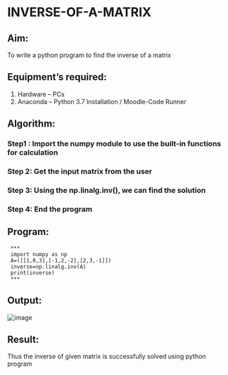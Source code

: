 # INVERSE-OF-A-MATRIX
## Aim:
To write a python program to find the inverse of a matrix
## Equipment’s required:
1. 	Hardware – PCs
2. 	Anaconda – Python 3.7 Installation / Moodle-Code Runner
## Algorithm:
### Step1 : Import the numpy module to use the built-in functions for calculation
### Step 2: Get the input matrix from the user
### Step 3: Using the np.linalg.inv(), we can find the solution
### Step 4: End the program

## Program:
     ***
     import numpy as np
     A=([[1,0,3],[-1,2,-2],[2,3,-1]])
     inverse=np.linalg.inv(A)
     print(inverse)
     ***
## Output:
![image](https://github.com/Dhiyanesh24/INVERSE-OF-A-MATRIX/assets/118362288/b200410c-f081-4fce-9cd9-a1153d3f43b8)

 

## Result:
Thus the inverse of given matrix is successfully solved using python program

